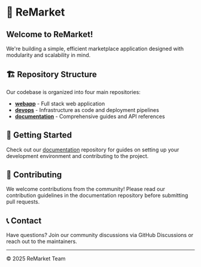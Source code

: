 # 🛒 ReMarket

## Welcome to ReMarket!

We're building a simple, efficient marketplace application designed with modularity and scalability in mind.

## 🏗️ Repository Structure

Our codebase is organized into four main repositories:

- **[webapp](https://github.com/ReMarket-SE2/webapp)** - Full stack web application
- **[devops](https://github.com/ReMarket-SE2/devops)** - Infrastructure as code and deployment pipelines
- **[documentation](https://github.com/ReMarket-SE2/documentation)** - Comprehensive guides and API references

## 🚀 Getting Started

Check out our [documentation](https://github.com/ReMarket-SE2/documentation) repository for guides on setting up your development environment and contributing to the project.

## 🤝 Contributing

We welcome contributions from the community! Please read our contribution guidelines in the documentation repository before submitting pull requests.

## 📞 Contact

Have questions? Join our community discussions via GitHub Discussions or reach out to the maintainers.

---

© 2025 ReMarket Team
